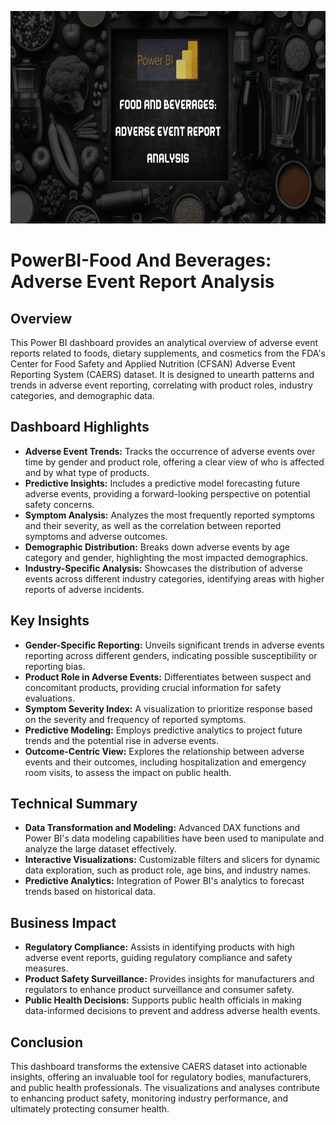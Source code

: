 <p align="center" >
  <img src="https://github.com/Tahascommit/PowerBI-Food-And-Beverages--Adverse-Event-Report-Analysis/blob/75567130171520f75d5389a3274a67da1ee8fefb/assets/Cover_Image.png" width="703" height="340">
</p >

# PowerBI-Food And Beverages: Adverse Event Report Analysis
Overview
--------

This Power BI dashboard provides an analytical overview of adverse event reports related to foods, dietary supplements, and cosmetics from the FDA's Center for Food Safety and Applied Nutrition (CFSAN) Adverse Event Reporting System (CAERS) dataset. It is designed to unearth patterns and trends in adverse event reporting, correlating with product roles, industry categories, and demographic data.

Dashboard Highlights
--------------------

*   **Adverse Event Trends:** Tracks the occurrence of adverse events over time by gender and product role, offering a clear view of who is affected and by what type of products.
*   **Predictive Insights:** Includes a predictive model forecasting future adverse events, providing a forward-looking perspective on potential safety concerns.
*   **Symptom Analysis:** Analyzes the most frequently reported symptoms and their severity, as well as the correlation between reported symptoms and adverse outcomes.
*   **Demographic Distribution:** Breaks down adverse events by age category and gender, highlighting the most impacted demographics.
*   **Industry-Specific Analysis:** Showcases the distribution of adverse events across different industry categories, identifying areas with higher reports of adverse incidents.

Key Insights
------------

*   **Gender-Specific Reporting:** Unveils significant trends in adverse events reporting across different genders, indicating possible susceptibility or reporting bias.
*   **Product Role in Adverse Events:** Differentiates between suspect and concomitant products, providing crucial information for safety evaluations.
*   **Symptom Severity Index:** A visualization to prioritize response based on the severity and frequency of reported symptoms.
*   **Predictive Modeling:** Employs predictive analytics to project future trends and the potential rise in adverse events.
*   **Outcome-Centric View:** Explores the relationship between adverse events and their outcomes, including hospitalization and emergency room visits, to assess the impact on public health.

Technical Summary
-----------------

*   **Data Transformation and Modeling:** Advanced DAX functions and Power BI's data modeling capabilities have been used to manipulate and analyze the large dataset effectively.
*   **Interactive Visualizations:** Customizable filters and slicers for dynamic data exploration, such as product role, age bins, and industry names.
*   **Predictive Analytics:** Integration of Power BI's analytics to forecast trends based on historical data.

Business Impact
---------------

*   **Regulatory Compliance:** Assists in identifying products with high adverse event reports, guiding regulatory compliance and safety measures.
*   **Product Safety Surveillance:** Provides insights for manufacturers and regulators to enhance product surveillance and consumer safety.
*   **Public Health Decisions:** Supports public health officials in making data-informed decisions to prevent and address adverse health events.

Conclusion
----------

This dashboard transforms the extensive CAERS dataset into actionable insights, offering an invaluable tool for regulatory bodies, manufacturers, and public health professionals. The visualizations and analyses contribute to enhancing product safety, monitoring industry performance, and ultimately protecting consumer health.

